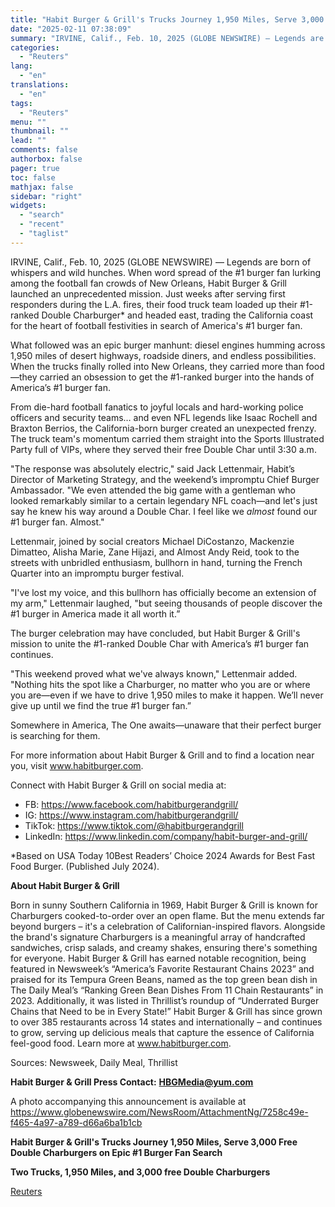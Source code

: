 ```yaml
---
title: "Habit Burger & Grill's Trucks Journey 1,950 Miles, Serve 3,000 Free Double Charburgers on Epic #1 Burger Fan Search"
date: "2025-02-11 07:38:09"
summary: "IRVINE, Calif., Feb. 10, 2025 (GLOBE NEWSWIRE) — Legends are born of whispers and wild hunches. When word spread of the #1 burger fan lurking among the football fan crowds of New Orleans, Habit Burger &amp; Grill launched an unprecedented mission. Just weeks after serving first responders during the L.A...."
categories:
  - "Reuters"
lang:
  - "en"
translations:
  - "en"
tags:
  - "Reuters"
menu: ""
thumbnail: ""
lead: ""
comments: false
authorbox: false
pager: true
toc: false
mathjax: false
sidebar: "right"
widgets:
  - "search"
  - "recent"
  - "taglist"
---
```


IRVINE, Calif., Feb. 10, 2025 (GLOBE NEWSWIRE) — Legends are born of whispers and wild hunches. When word spread of the #1 burger fan lurking among the football fan crowds of New Orleans, Habit Burger & Grill launched an unprecedented mission. Just weeks after serving first responders during the L.A. fires, their food truck team loaded up their #1-ranked Double Charburger\* and headed east, trading the California coast for the heart of football festivities in search of America's #1 burger fan.

What followed was an epic burger manhunt: diesel engines humming across 1,950 miles of desert highways, roadside diners, and endless possibilities. When the trucks finally rolled into New Orleans, they carried more than food—they carried an obsession to get the #1-ranked burger into the hands of America’s #1 burger fan.

From die-hard football fanatics to joyful locals and hard-working police officers and security teams… and even NFL legends like Isaac Rochell and Braxton Berrios, the California-born burger created an unexpected frenzy. The truck team's momentum carried them straight into the Sports Illustrated Party full of VIPs, where they served their free Double Char until 3:30 a.m.

"The response was absolutely electric," said Jack Lettenmair, Habit’s Director of Marketing Strategy, and the weekend’s impromptu Chief Burger Ambassador. "We even attended the big game with a gentleman who looked remarkably similar to a certain legendary NFL coach—and let's just say he knew his way around a Double Char. I feel like we *almost* found our #1 burger fan. Almost."

Lettenmair, joined by social creators Michael DiCostanzo, Mackenzie Dimatteo, Alisha Marie, Zane Hijazi, and Almost Andy Reid, took to the streets with unbridled enthusiasm, bullhorn in hand, turning the French Quarter into an impromptu burger festival.

"I've lost my voice, and this bullhorn has officially become an extension of my arm," Lettenmair laughed, "but seeing thousands of people discover the #1 burger in America made it all worth it.”

The burger celebration may have concluded, but Habit Burger & Grill's mission to unite the #1-ranked Double Char with America’s #1 burger fan continues.

"This weekend proved what we've always known," Lettenmair added. "Nothing hits the spot like a Charburger, no matter who you are or where you are—even if we have to drive 1,950 miles to make it happen. We’ll never give up until we find the true #1 burger fan.”

Somewhere in America, The One awaits—unaware that their perfect burger is searching for them.

For more information about Habit Burger & Grill and to find a location near you, visit www.habitburger.com.

Connect with Habit Burger & Grill on social media at:

* FB: https://www.facebook.com/habitburgerandgrill/
* IG: https://www.instagram.com/habitburgerandgrill/
* TikTok: https://www.tiktok.com/@habitburgerandgrill
* LinkedIn: https://www.linkedin.com/company/habit-burger-and-grill/

\*Based on USA Today 10Best Readers’ Choice 2024 Awards for Best Fast Food Burger. (Published July 2024).

**About Habit Burger & Grill**

Born in sunny Southern California in 1969, Habit Burger & Grill is known for Charburgers cooked-to-order over an open flame. But the menu extends far beyond burgers – it's a celebration of Californian-inspired flavors. Alongside the brand's signature Charburgers is a meaningful array of handcrafted sandwiches, crisp salads, and creamy shakes, ensuring there's something for everyone. Habit Burger & Grill has earned notable recognition, being featured in Newsweek’s “America’s Favorite Restaurant Chains 2023” and praised for its Tempura Green Beans, named as the top green bean dish in The Daily Meal’s “Ranking Green Bean Dishes From 11 Chain Restaurants” in 2023. Additionally, it was listed in Thrillist’s roundup of “Underrated Burger Chains that Need to be in Every State!” Habit Burger & Grill has since grown to over 385 restaurants across 14 states and internationally – and continues to grow, serving up delicious meals that capture the essence of California feel-good food. Learn more at www.habitburger.com.

Sources: Newsweek, Daily Meal, Thrillist

**Habit Burger & Grill Press Contact:** **HBGMedia@yum.com**

A photo accompanying this announcement is available at https://www.globenewswire.com/NewsRoom/AttachmentNg/7258c49e-f465-4a97-a789-d66a6ba1b1cb

**Habit Burger & Grill's Trucks Journey 1,950 Miles, Serve 3,000 Free Double Charburgers on Epic #1 Burger Fan Search**

**Two Trucks, 1,950 Miles, and 3,000 free Double Charburgers**

[Reuters](https://www.tradingview.com/news/reuters.com,2025-02-10:newsml_GNXdTjn9:0-habit-burger-grill-s-trucks-journey-1-950-miles-serve-3-000-free-double-charburgers-on-epic-1-burger-fan-search/)
